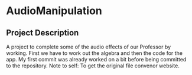 # AudioManipulation
## Project Description

A project to complete some of the audio effects of our Professor by working. First we have to work out the algebra and then the code for the app.
My first commit was already worked on a bit before being committed to the repository. Note to self: To get the original file convenor website.

